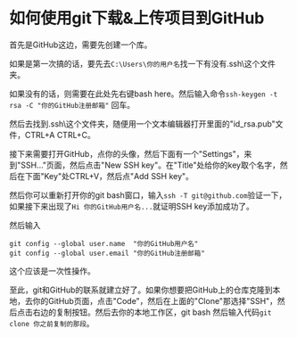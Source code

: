 # 如何使用git下载&上传项目到GitHub

首先是GitHub这边，需要先创建一个库。

如果是第一次搞的话，要先去`C:\Users\你的用户名`找一下有没有.ssh\这个文件夹。

如果没有的话，则需要在此处先右键bash here。然后输入命令`ssh-keygen -t rsa -C "你的GitHub注册邮箱"` 回车。

然后去找到.ssh\这个文件夹，随便用一个文本编辑器打开里面的"id_rsa.pub"文件，CTRL+A CTRL+C。

接下来需要打开GitHub，点你的头像，然后下面有一个"Settings"，来到"SSH..."页面，然后点击"New SSH key"。在"Title"处给你的key取个名字，然后在下面"Key"处CTRL+V，然后点"Add SSH key"。

然后你可以重新打开你的git bash窗口，输入`ssh -T git@github.com`验证一下，如果接下来出现了`Hi 你的GitHub用户名...`就证明SSH key添加成功了。

然后输入
```
git config --global user.name  "你的GitHub用户名" 
git config --global user.email "你的GitHub注册邮箱"
```
这个应该是一次性操作。

至此，git和GitHub的联系就建立好了。如果你想要把GitHub上的仓库克隆到本地，去你的GitHub页面，点击"Code"，然后在上面的"Clone"那选择"SSH"，然后点击右边的复制按钮。然后去你的本地工作区，git bash 然后输入代码`git clone 你之前复制的那段`。


